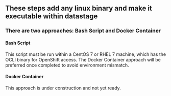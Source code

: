 ## These steps add any linux binary and make it executable within datastage

### There are two approaches: Bash Script and Docker Container


#### Bash Script

This script must be run within a CentOS 7 or RHEL 7 machine, which has the OCLI binary for OpenShift access. The Docker Container approach will be preferred once completed to avoid environment mismatch.

#### Docker Container

This approach is under construction and not yet ready.

